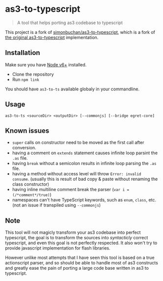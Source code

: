# as3-to-typescript

> A tool that helps porting as3 codebase to typescript

This project is a fork of
[simonbuchan/as3-to-typescript](https://github.com/simonbuchan/as3-to-typescript),
which is a fork of [the original
as3-to-typescript](https://github.com/fdecampredon/as3-to-typescript)
implementation.

## Installation

Make sure you have [Node v6+](https://nodejs.org/) installed.

- Clone the repository
- Run `npm link`

You should have `as3-to-ts` available globaly in your commandline.

## Usage

```
as3-to-ts <sourceDir> <outputDir> [--commonjs] [--bridge egret-core]
```


## Known issues

- `super` calls on constructor need to be moved as the first call after conversion.
- having a comment on `extends` statement causes infinite loop parsint the `.as` file.
- having `break` without a semicolon results in infinite loop parsing the `.as` file.
- having a method without access level will throw `Error: invalid consume`.
  (usually this is result of bad copy & paste without renaming the class constructor)
- having inline multiline comment break the parser (`var i = (/*comment*/true)`)
- namespaces can't have TypeScript keywords, such as `enum`, `class`, etc. (not
  an issue if transpiled using `--commonjs`)

## Note

This tool will not magicly transform your as3 codebase into perfect typescript, the goal is to transform the sources into *syntacticly* correct typescript, and even this goal is not perfectly respected. It also won't try to provide javascript implementation for flash libraries.

However unlike most attempts that I have seen this tool is based on a true actionscript parser, and so should be able to handle most of as3 constructs and greatly ease the pain of porting a large code base written in as3 to typescript.
